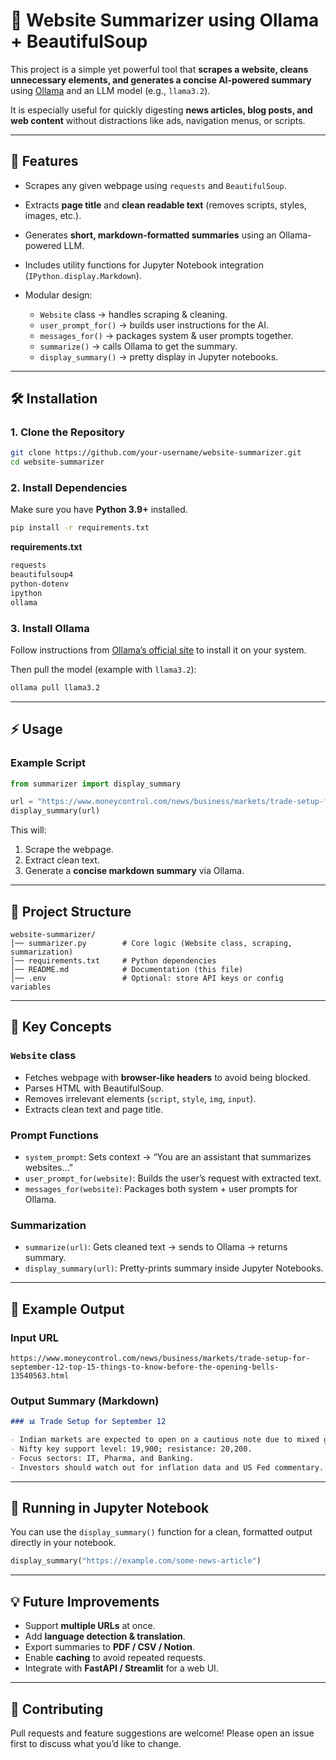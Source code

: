 
# 📰 Website Summarizer using Ollama + BeautifulSoup

This project is a simple yet powerful tool that **scrapes a website, cleans unnecessary elements, and generates a concise AI-powered summary** using [Ollama](https://ollama.ai/) and an LLM model (e.g., `llama3.2`).

It is especially useful for quickly digesting **news articles, blog posts, and web content** without distractions like ads, navigation menus, or scripts.

---

## 🚀 Features

* Scrapes any given webpage using `requests` and `BeautifulSoup`.
* Extracts **page title** and **clean readable text** (removes scripts, styles, images, etc.).
* Generates **short, markdown-formatted summaries** using an Ollama-powered LLM.
* Includes utility functions for Jupyter Notebook integration (`IPython.display.Markdown`).
* Modular design:

  * `Website` class → handles scraping & cleaning.
  * `user_prompt_for()` → builds user instructions for the AI.
  * `messages_for()` → packages system & user prompts together.
  * `summarize()` → calls Ollama to get the summary.
  * `display_summary()` → pretty display in Jupyter notebooks.

---

## 🛠️ Installation

### 1. Clone the Repository

```bash
git clone https://github.com/your-username/website-summarizer.git
cd website-summarizer
```

### 2. Install Dependencies

Make sure you have **Python 3.9+** installed.

```bash
pip install -r requirements.txt
```

**requirements.txt**

```txt
requests
beautifulsoup4
python-dotenv
ipython
ollama
```

### 3. Install Ollama

Follow instructions from [Ollama’s official site](https://ollama.ai/download) to install it on your system.

Then pull the model (example with `llama3.2`):

```bash
ollama pull llama3.2
```

---

## ⚡ Usage

### Example Script

```python
from summarizer import display_summary

url = "https://www.moneycontrol.com/news/business/markets/trade-setup-for-september-12-top-15-things-to-know-before-the-opening-bells-13540563.html"
display_summary(url)
```

This will:

1. Scrape the webpage.
2. Extract clean text.
3. Generate a **concise markdown summary** via Ollama.

---

## 📂 Project Structure

```
website-summarizer/
│── summarizer.py        # Core logic (Website class, scraping, summarization)
│── requirements.txt     # Python dependencies
│── README.md            # Documentation (this file)
│── .env                 # Optional: store API keys or config variables
```

---

## 🔑 Key Concepts

### `Website` class

* Fetches webpage with **browser-like headers** to avoid being blocked.
* Parses HTML with BeautifulSoup.
* Removes irrelevant elements (`script`, `style`, `img`, `input`).
* Extracts clean text and page title.

### Prompt Functions

* `system_prompt`: Sets context → “You are an assistant that summarizes websites…”
* `user_prompt_for(website)`: Builds the user’s request with extracted text.
* `messages_for(website)`: Packages both system + user prompts for Ollama.

### Summarization

* `summarize(url)`: Gets cleaned text → sends to Ollama → returns summary.
* `display_summary(url)`: Pretty-prints summary inside Jupyter Notebooks.

---

## 📒 Example Output

### Input URL

`https://www.moneycontrol.com/news/business/markets/trade-setup-for-september-12-top-15-things-to-know-before-the-opening-bells-13540563.html`

### Output Summary (Markdown)

```markdown
### 📊 Trade Setup for September 12

- Indian markets are expected to open on a cautious note due to mixed global cues.  
- Nifty key support level: 19,900; resistance: 20,200.  
- Focus sectors: IT, Pharma, and Banking.  
- Investors should watch out for inflation data and US Fed commentary.  
```

---

## 🧪 Running in Jupyter Notebook

You can use the `display_summary()` function for a clean, formatted output directly in your notebook.

```python
display_summary("https://example.com/some-news-article")
```

---

## 💡 Future Improvements

* Support **multiple URLs** at once.
* Add **language detection & translation**.
* Export summaries to **PDF / CSV / Notion**.
* Enable **caching** to avoid repeated requests.
* Integrate with **FastAPI / Streamlit** for a web UI.

---

## 🤝 Contributing

Pull requests and feature suggestions are welcome!
Please open an issue first to discuss what you’d like to change.


